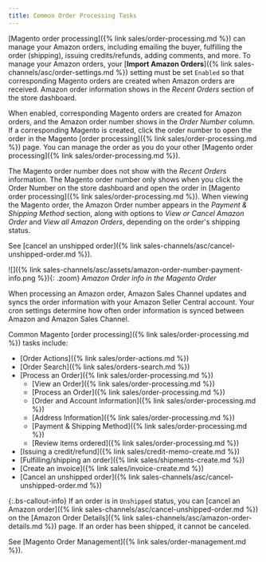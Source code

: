 ```yaml
---
title: Common Order Processing Tasks
---
```


[Magento order processing]({% link sales/order-processing.md %}) can manage your Amazon orders, including emailing the buyer, fulfilling the order (shipping), issuing credits/refunds, adding comments, and more. To manage your Amazon orders, your [**Import Amazon Orders**]({% link sales-channels/asc/order-settings.md %}) setting must be set `Enabled` so that corresponding Magento orders are created when Amazon orders are received. Amazon order information shows in the _Recent Orders_ section of the store dashboard.

When enabled, corresponding Magento orders are created for Amazon orders, and the Amazon order number shows in the _Order Number_ column. If a corresponding Magento is created, click the order number to open the order in the Magento [order processing]({% link sales/order-processing.md %}) page. You can manage the order as you do your other [Magento order processing]({% link sales/order-processing.md %}).

The Magento order number does not show with the _Recent Orders_ information. The Magento order number only shows when you click the Order Number on the store dashboard and open the order in [Magento order processing]({% link sales/order-processing.md %}). When viewing the Magento order, the Amazon Order number appears in the _Payment & Shipping Method_ section, along with options to _View or Cancel Amazon Order_ and _View all Amazon Orders_, depending on the order's shipping status.

See [cancel an unshipped order]({% link sales-channels/asc/cancel-unshipped-order.md %}).

![]({% link sales-channels/asc/assets/amazon-order-number-payment-info.png %}){: .zoom}
_Amazon Order info in the Magento Order_

When processing an Amazon order, Amazon Sales Channel updates and syncs the order information with your Amazon Seller Central account. Your cron settings determine how often order information is synced between Amazon and Amazon Sales Channel.

Common Magento [order processing]({% link sales/order-processing.md %}) tasks include:

- [Order Actions]({% link sales/order-actions.md %})
- [Order Search]({% link sales/orders-search.md %})
- [Process an Order]({% link sales/order-processing.md %})
   - [View an Order]({% link sales/order-processing.md %})
   - [Process an Order]({% link sales/order-processing.md %})
   - [Order and Account Information]({% link sales/order-processing.md %})
   - [Address Information]({% link sales/order-processing.md %})
   - [Payment & Shipping Method]({% link sales/order-processing.md %})
   - [Review items ordered]({% link sales/order-processing.md %})
- [Issuing a credit/refund]({% link sales/credit-memo-create.md %})
- [Fulfilling/shipping an order]({% link sales/shipments-create.md %})
- [Create an invoice]({% link sales/invoice-create.md %})
- [Cancel an unshipped order]({% link sales-channels/asc/cancel-unshipped-order.md %})

{:.bs-callout-info}
If an order is in `Unshipped` status, you can [cancel an Amazon order]({% link sales-channels/asc/cancel-unshipped-order.md %}) on the [Amazon Order Details]({% link sales-channels/asc/amazon-order-details.md %}) page. If an order has been shipped, it cannot be canceled.

See [Magento Order Management]({% link sales/order-management.md %}).
